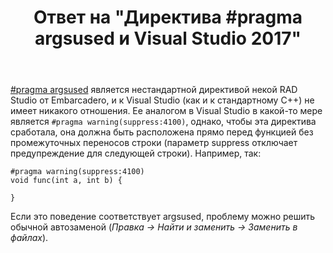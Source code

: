 ﻿---
title: "Ответ на \"Директива #pragma argsused и Visual Studio 2017\""
se.owner.user_id: 240512
se.owner.display_name: "MSDN.WhiteKnight"
se.owner.link: "https://ru.stackoverflow.com/users/240512/msdn-whiteknight"
se.answer_id: 950410
se.question_id: 776377
se.post_type: answer
se.is_accepted: False
---
<p><a href="http://docs.embarcadero.com/products/rad_studio/delphiAndcpp2009/HelpUpdate2/EN/html/devwin32/pndsnpragmaargsused_xml.html" rel="nofollow noreferrer">#pragma argsused</a> является нестандартной директивой некой RAD Studio от Embarcadero, и к Visual Studio (как и к стандартному С++) не имеет никакого отношения. Ее аналогом в Visual Studio в какой-то мере является <code>#pragma warning(suppress:4100)</code>, однако, чтобы эта директива сработала, она должна быть расположена прямо перед функцией без промежуточных переносов строки (параметр suppress отключает предупреждение для следующей строки). Например, так:</p>

<pre><code>#pragma warning(suppress:4100)
void func(int a, int b) {

}
</code></pre>

<p>Если это поведение соответствует argsused, проблему можно решить обычной автозаменой (<em>Правка -> Найти и заменить -> Заменить в файлах</em>).</p>

